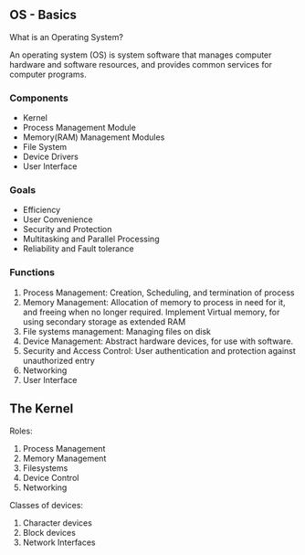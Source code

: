## OS - Basics

What is an Operating System?

An operating system (OS) is system software that manages computer hardware and software resources, and provides common services for computer programs.

### Components

- Kernel
- Process Management Module
- Memory(RAM) Management Modules
- File System
- Device Drivers
- User Interface

### Goals

- Efficiency
- User Convenience
- Security and Protection
- Multitasking and Parallel Processing
- Reliability and Fault tolerance

### Functions

1. Process Management: Creation, Scheduling, and termination of process
2. Memory Management: Allocation of memory to process in need for it, and freeing when no longer required. Implement Virtual memory, for using secondary storage as extended RAM
3. File systems management: Managing files on disk
4. Device Management: Abstract hardware devices, for use with software.
5. Security and Access Control: User authentication and protection against unauthorized entry
6. Networking
7. User Interface

## The Kernel

Roles:

1. Process Management
2. Memory Management
3. Filesystems
4. Device Control
5. Networking

Classes of devices:

1. Character devices
2. Block devices
3. Network Interfaces